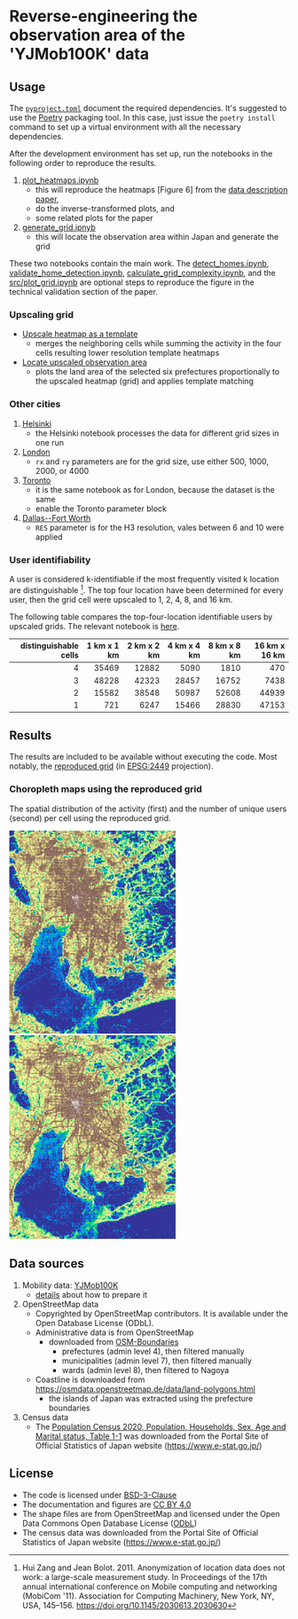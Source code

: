 # Reverse-engineering the observation area of the 'YJMob100K' data

## Usage

The [`pyproject.toml`](pyproject.toml) document the required dependencies. It's suggested to use the [Poetry](https://python-poetry.org/) packaging tool. In this case, just issue the `poetry install` command to set up a virtual environment with all the necessary dependencies.

After the development environment has set up, run the notebooks in the following order to reproduce the results.

1. [plot_heatmaps.ipynb](src/plot_heatmaps.ipynb)
    - this will reproduce the heatmaps [Figure 6] from the [data description paper](https://arxiv.org/abs/2307.03401),
    - do the inverse-transformed plots, and
    - some related plots for the paper
2. [generate_grid.ipnyb](src/generate_grid.ipynb)
   - this will locate the observation area within Japan and generate the grid

These two notebooks contain the main work. The [detect_homes.ipynb](src/detect_homes.ipynb), [validate_home_detection.ipynb](src/validate_home_detection.ipynb), [calculate_grid_complexity.ipynb](src/calculate_grid_complexity.ipynb), and the [src/plot_grid.ipynb](src/plot_grid.ipynb) are optional steps to reproduce the figure in the technical validation section of the paper.

### Upscaling grid

- [Upscale heatmap as a template](scale_grid.ipynb)
    - merges the neighboring cells while summing the activity in the four cells resulting lower resolution template heatmaps
- [Locate upscaled observation area](locate_rescaled_observation_area.ipynb)
    - plots the land area of the selected six prefectures proportionally to the upscaled heatmap (grid) and applies template matching

### Other cities

1. [Helsinki](src/helsinki.ipynb)
    - the Helsinki notebook processes the data for different grid sizes in one run
2. [London](src/london.ipynb)
    - `rx` and `ry` parameters are for the grid size, use either 500, 1000, 2000, or 4000
3. [Toronto](src/london.ipynb)
    - it is the same notebook as for London, because the dataset is the same
    - enable the Toronto parameter block
4. [Dallas--Fort Worth](src/dallas.ipynb)
    - `RES` parameter is for the H3 resolution, vales between 6 and 10 were applied

### User identifiability

A user is considered k-identifiable if the most frequently visited k location are distinguishable [^zang2011anonymization].
The top four location have been determined for every user, then the grid cell were upscaled to 1, 2, 4, 8, and 16 km.

The following table compares the top-four-location identifiable users by upscaled grids.
The relevant notebook is [here](src/top_cell_identifiability.ipynb).

|   distinguishable cells |   1 km x 1 km |   2 km x 2 km |   4 km x 4 km |   8 km x 8 km |   16 km x 16 km |
|------------------------:|--------------:|--------------:|--------------:|--------------:|----------------:|
|                       4 |         35469 |         12882 |          5090 |          1810 |             470 |
|                       3 |         48228 |         42323 |         28457 |         16752 |            7438 |
|                       2 |         15582 |         38548 |         50987 |         52608 |           44939 |
|                       1 |           721 |          6247 |         15466 |         28830 |           47153 |

[^zang2011anonymization]: Hui Zang and Jean Bolot. 2011. Anonymization of location data does not work: a large-scale measurement study. In Proceedings of the 17th annual international conference on Mobile computing and networking (MobiCom '11). Association for Computing Machinery, New York, NY, USA, 145–156. https://doi.org/10.1145/2030613.2030630

## Results

The results are included to be available without executing the code.
Most notably, the [reproduced grid](output/grid_bl_2449.geojson) (in [EPSG:2449](https://spatialreference.org/ref/epsg/2449/) projection).

### Choropleth maps using the reproduced grid

The spatial distribution of the activity (first) and the number of unique users (second) per cell using the reproduced grid.

<img src="figures/activity_terrain_2449.png" alt="spatial distribution of activity" title="spatial distribution of activity" width="300">
<img src="figures/user_count_terrain_2449.png" alt="spatial distribution of unique users" title="spatial distribution of unique users" width="300">

<!-- ## Citation

Use the following BibTeX entry to cite the paper.

<details>
  <summary>BibTeX</summary>
  <pre>

  </pre>
</details>

The code can be cited via [GitHub](https://github.com/pintergreg/reverse-engineering-YJMob100K-grid). -->

## Data sources

1. Mobility data: [YJMob100K](https://zenodo.org/records/10836269)
    - [details](data/yjmob100k/README.md) about how to prepare it
2. OpenStreetMap data
    - Copyrighted by OpenStreetMap contributors. It is available under the Open Database License (ODbL).
    - Administrative data is from OpenStreetMap
        - downloaded from [OSM-Boundaries](https://osm-boundaries.com/)
            - prefectures (admin level 4), then filtered manually
            - municipalities (admin level 7), then filtered manually
            - wards (admin level 8), then filtered to Nagoya
    - Coastline is downloaded from https://osmdata.openstreetmap.de/data/land-polygons.html
        - the islands of Japan was extracted using the prefecture boundaries
4. Census data
    - The [Population Census 2020, Population, Households, Sex, Age and Marital status, Table 1-1](https://www.e-stat.go.jp/en/stat-search/files?page=1&layout=datalist&toukei=00200521&tstat=000001136464&cycle=0&year=20200&month=24101210&tclass1=000001136466) was downloaded from the
     Portal Site of Official Statistics of Japan website (https://www.e-stat.go.jp/)

## License

- The code is licensed under [BSD-3-Clause](LICENSE)
- The documentation and figures are [CC BY 4.0](https://creativecommons.org/licenses/by/4.0/)
- The shape files are from OpenStreetMap and licensed under the Open Data Commons Open Database License ([ODbL](https://opendatacommons.org/licenses/odbl/1-0/))
- The census data was downloaded from the Portal Site of Official Statistics of Japan website (https://www.e-stat.go.jp/)
